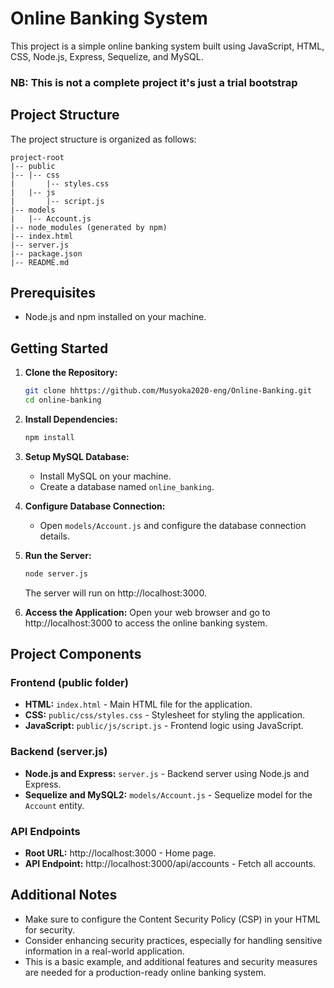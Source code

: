 # Online Banking System

This project is a simple online banking system built using JavaScript, HTML, CSS, Node.js, Express, Sequelize, and MySQL.
### NB: This is not a complete project it's just a trial bootstrap

## Project Structure

The project structure is organized as follows:

```
project-root
|-- public
|-- |-- css
|       |-- styles.css
|   |-- js
|       |-- script.js
|-- models
|   |-- Account.js
|-- node_modules (generated by npm)
|-- index.html
|-- server.js
|-- package.json
|-- README.md
```

## Prerequisites

- Node.js and npm installed on your machine.

## Getting Started

1. **Clone the Repository:**
   ```bash
   git clone hhttps://github.com/Musyoka2020-eng/Online-Banking.git
   cd online-banking
   ```

2. **Install Dependencies:**
   ```bash
   npm install
   ```

3. **Setup MySQL Database:**
   - Install MySQL on your machine.
   - Create a database named `online_banking`.

4. **Configure Database Connection:**
   - Open `models/Account.js` and configure the database connection details.

5. **Run the Server:**
   ```bash
   node server.js
   ```

   The server will run on http://localhost:3000.

6. **Access the Application:**
   Open your web browser and go to http://localhost:3000 to access the online banking system.

## Project Components

### Frontend (public folder)

- **HTML:** `index.html` - Main HTML file for the application.
- **CSS:** `public/css/styles.css` - Stylesheet for styling the application.
- **JavaScript:** `public/js/script.js` - Frontend logic using JavaScript.

### Backend (server.js)

- **Node.js and Express:** `server.js` - Backend server using Node.js and Express.
- **Sequelize and MySQL2:** `models/Account.js` - Sequelize model for the `Account` entity.

### API Endpoints

- **Root URL:** http://localhost:3000 - Home page.
- **API Endpoint:** http://localhost:3000/api/accounts - Fetch all accounts.

## Additional Notes

- Make sure to configure the Content Security Policy (CSP) in your HTML for security.
- Consider enhancing security practices, especially for handling sensitive information in a real-world application.
- This is a basic example, and additional features and security measures are needed for a production-ready online banking system.
